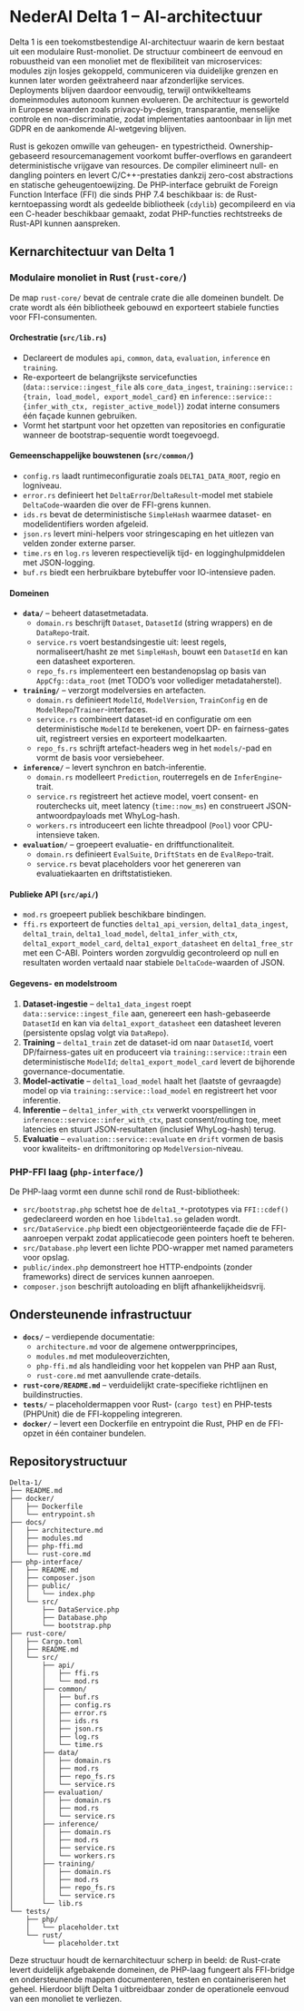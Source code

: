 # NederAI Delta 1 – AI-architectuur

Delta 1 is een toekomstbestendige AI-architectuur waarin de kern bestaat uit een modulaire Rust-monoliet. De structuur combineert de eenvoud en robuustheid van een monoliet met de flexibiliteit van microservices: modules zijn losjes gekoppeld, communiceren via duidelijke grenzen en kunnen later worden geëxtraheerd naar afzonderlijke services. Deployments blijven daardoor eenvoudig, terwijl ontwikkelteams domeinmodules autonoom kunnen evolueren. De architectuur is geworteld in Europese waarden zoals privacy-by-design, transparantie, menselijke controle en non-discriminatie, zodat implementaties aantoonbaar in lijn met GDPR en de aankomende AI-wetgeving blijven.

Rust is gekozen omwille van geheugen- en typestrictheid. Ownership-gebaseerd resourcemanagement voorkomt buffer-overflows en garandeert deterministische vrijgave van resources. De compiler elimineert null- en dangling pointers en levert C/C++-prestaties dankzij zero-cost abstractions en statische geheugentoewijzing. De PHP-interface gebruikt de Foreign Function Interface (FFI) die sinds PHP 7.4 beschikbaar is: de Rust-kerntoepassing wordt als gedeelde bibliotheek (`cdylib`) gecompileerd en via een C-header beschikbaar gemaakt, zodat PHP-functies rechtstreeks de Rust-API kunnen aanspreken.

## Kernarchitectuur van Delta 1

### Modulaire monoliet in Rust (`rust-core/`)

De map `rust-core/` bevat de centrale crate die alle domeinen bundelt. De crate wordt als één bibliotheek gebouwd en exporteert stabiele functies voor FFI-consumenten.

#### Orchestratie (`src/lib.rs`)

* Declareert de modules `api`, `common`, `data`, `evaluation`, `inference` en `training`.
* Re-exporteert de belangrijkste servicefuncties (`data::service::ingest_file` als `core_data_ingest`, `training::service::{train, load_model, export_model_card}` en `inference::service::{infer_with_ctx, register_active_model}`) zodat interne consumers één façade kunnen gebruiken.
* Vormt het startpunt voor het opzetten van repositories en configuratie wanneer de bootstrap-sequentie wordt toegevoegd.

#### Gemeenschappelijke bouwstenen (`src/common/`)

* `config.rs` laadt runtimeconfiguratie zoals `DELTA1_DATA_ROOT`, regio en logniveau.
* `error.rs` definieert het `DeltaError`/`DeltaResult`-model met stabiele `DeltaCode`-waarden die over de FFI-grens kunnen.
* `ids.rs` bevat de deterministische `SimpleHash` waarmee dataset- en modelidentifiers worden afgeleid.
* `json.rs` levert mini-helpers voor stringescaping en het uitlezen van velden zonder externe parser.
* `time.rs` en `log.rs` leveren respectievelijk tijd- en logginghulpmiddelen met JSON-logging.
* `buf.rs` biedt een herbruikbare bytebuffer voor IO-intensieve paden.

#### Domeinen

* **`data/`** – beheert datasetmetadata.
  * `domain.rs` beschrijft `Dataset`, `DatasetId` (string wrappers) en de `DataRepo`-trait.
  * `service.rs` voert bestandsingestie uit: leest regels, normaliseert/hasht ze met `SimpleHash`, bouwt een `DatasetId` en kan een datasheet exporteren.
  * `repo_fs.rs` implementeert een bestandenopslag op basis van `AppCfg::data_root` (met TODO’s voor vollediger metadataherstel).
* **`training/`** – verzorgt modelversies en artefacten.
  * `domain.rs` definieert `ModelId`, `ModelVersion`, `TrainConfig` en de `ModelRepo`/`Trainer`-interfaces.
  * `service.rs` combineert dataset-id en configuratie om een deterministische `ModelId` te berekenen, voert DP- en fairness-gates uit, registreert versies en exporteert modelkaarten.
  * `repo_fs.rs` schrijft artefact-headers weg in het `models/`-pad en vormt de basis voor versiebeheer.
* **`inference/`** – levert synchron en batch-inferentie.
  * `domain.rs` modelleert `Prediction`, routerregels en de `InferEngine`-trait.
  * `service.rs` registreert het actieve model, voert consent- en routerchecks uit, meet latency (`time::now_ms`) en construeert JSON-antwoordpayloads met WhyLog-hash.
  * `workers.rs` introduceert een lichte threadpool (`Pool`) voor CPU-intensieve taken.
* **`evaluation/`** – groepeert evaluatie- en driftfunctionaliteit.
  * `domain.rs` definieert `EvalSuite`, `DriftStats` en de `EvalRepo`-trait.
  * `service.rs` bevat placeholders voor het genereren van evaluatiekaarten en driftstatistieken.

#### Publieke API (`src/api/`)

* `mod.rs` groepeert publiek beschikbare bindingen.
* `ffi.rs` exporteert de functies `delta1_api_version`, `delta1_data_ingest`, `delta1_train`, `delta1_load_model`, `delta1_infer_with_ctx`, `delta1_export_model_card`, `delta1_export_datasheet` en `delta1_free_str` met een C-ABI. Pointers worden zorgvuldig gecontroleerd op null en resultaten worden vertaald naar stabiele `DeltaCode`-waarden of JSON.

#### Gegevens- en modelstroom

1. **Dataset-ingestie** – `delta1_data_ingest` roept `data::service::ingest_file` aan, genereert een hash-gebaseerde `DatasetId` en kan via `delta1_export_datasheet` een datasheet leveren (persistente opslag volgt via `DataRepo`).
2. **Training** – `delta1_train` zet de dataset-id om naar `DatasetId`, voert DP/fairness-gates uit en produceert via `training::service::train` een deterministische `ModelId`; `delta1_export_model_card` levert de bijhorende governance-documentatie.
3. **Model-activatie** – `delta1_load_model` haalt het (laatste of gevraagde) model op via `training::service::load_model` en registreert het voor inferentie.
4. **Inferentie** – `delta1_infer_with_ctx` verwerkt voorspellingen in `inference::service::infer_with_ctx`, past consent/routing toe, meet latencies en stuurt JSON-resultaten (inclusief WhyLog-hash) terug.
5. **Evaluatie** – `evaluation::service::evaluate` en `drift` vormen de basis voor kwaliteits- en driftmonitoring op `ModelVersion`-niveau.

### PHP-FFI laag (`php-interface/`)

De PHP-laag vormt een dunne schil rond de Rust-bibliotheek:

* `src/bootstrap.php` schetst hoe de `delta1_*`-prototypes via `FFI::cdef()` gedeclareerd worden en hoe `libdelta1.so` geladen wordt.
* `src/DataService.php` biedt een objectgeoriënteerde façade die de FFI-aanroepen verpakt zodat applicatiecode geen pointers hoeft te beheren.
* `src/Database.php` levert een lichte PDO-wrapper met named parameters voor opslag.
* `public/index.php` demonstreert hoe HTTP-endpoints (zonder frameworks) direct de services kunnen aanroepen.
* `composer.json` beschrijft autoloading en blijft afhankelijkheidsvrij.

## Ondersteunende infrastructuur

* **`docs/`** – verdiepende documentatie:
  * `architecture.md` voor de algemene ontwerpprincipes,
  * `modules.md` met moduleoverzichten,
  * `php-ffi.md` als handleiding voor het koppelen van PHP aan Rust,
  * `rust-core.md` met aanvullende crate-details.
* **`rust-core/README.md`** – verduidelijkt crate-specifieke richtlijnen en buildinstructies.
* **`tests/`** – placeholdermappen voor Rust- (`cargo test`) en PHP-tests (PHPUnit) die de FFI-koppeling integreren.
* **`docker/`** – levert een Dockerfile en entrypoint die Rust, PHP en de FFI-opzet in één container bundelen.

## Repositorystructuur

```
Delta-1/
├── README.md
├── docker/
│   ├── Dockerfile
│   └── entrypoint.sh
├── docs/
│   ├── architecture.md
│   ├── modules.md
│   ├── php-ffi.md
│   └── rust-core.md
├── php-interface/
│   ├── README.md
│   ├── composer.json
│   ├── public/
│   │   └── index.php
│   └── src/
│       ├── DataService.php
│       ├── Database.php
│       └── bootstrap.php
├── rust-core/
│   ├── Cargo.toml
│   ├── README.md
│   └── src/
│       ├── api/
│       │   ├── ffi.rs
│       │   └── mod.rs
│       ├── common/
│       │   ├── buf.rs
│       │   ├── config.rs
│       │   ├── error.rs
│       │   ├── ids.rs
│       │   ├── json.rs
│       │   ├── log.rs
│       │   └── time.rs
│       ├── data/
│       │   ├── domain.rs
│       │   ├── mod.rs
│       │   ├── repo_fs.rs
│       │   └── service.rs
│       ├── evaluation/
│       │   ├── domain.rs
│       │   ├── mod.rs
│       │   └── service.rs
│       ├── inference/
│       │   ├── domain.rs
│       │   ├── mod.rs
│       │   ├── service.rs
│       │   └── workers.rs
│       ├── training/
│       │   ├── domain.rs
│       │   ├── mod.rs
│       │   ├── repo_fs.rs
│       │   └── service.rs
│       └── lib.rs
└── tests/
    ├── php/
    │   └── placeholder.txt
    └── rust/
        └── placeholder.txt
```

Deze structuur houdt de kernarchitectuur scherp in beeld: de Rust-crate levert duidelijk afgebakende domeinen, de PHP-laag fungeert als FFI-bridge en ondersteunende mappen documenteren, testen en containeriseren het geheel. Hierdoor blijft Delta 1 uitbreidbaar zonder de operationele eenvoud van een monoliet te verliezen.
